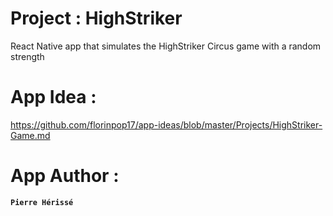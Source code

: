 # Project : HighStriker

React Native app that simulates the HighStriker Circus game with a random strength

# App Idea :

https://github.com/florinpop17/app-ideas/blob/master/Projects/HighStriker-Game.md

# App Author :

**`Pierre Hérissé`**
